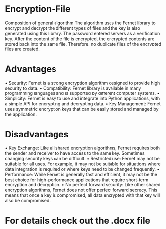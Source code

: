 # Encryption-File

Composition of general algorithm
The algorithm uses the Fernet library to encrypt and decrypt the different types of files and the key is also generated using this library. The password entered servers as a verification key. After the content of the file is encrypted, the encrypted contents are stored back into the same file. Therefore, no duplicate files of the encrypted files are created.

# Advantages 
•	Security: Fernet is a strong encryption algorithm designed to provide high security to data.
•	Compatibility: Fernet library is available in many programming languages and is supported by different computer systems.
•	Simplicity: Fernet is easy to use and integrate into Python applications, with a simple API for encrypting and decrypting data.
•	Key Management: Fernet uses symmetric encryption keys that can be easily stored and managed by the application.

# Disadvantages
•	Key Exchange: Like all shared encryption algorithms, Fernet requires both the sender and receiver to have access to the same key. Sometimes changing security keys can be difficult.
•	Restricted use: Fernet may not be suitable for all uses. For example, it may not be suitable for situations where data integration is required or where keys need to be changed frequently.
•	Performance: While Fernet is generally fast and efficient, it may not be the best choice for high-performance applications that require short-term encryption and decryption.
•	No perfect forward security: Like other shared encryption algorithms, Fernet does not offer perfect forward secrecy. This means that once a key is compromised, all data encrypted with that key will also be compromised.

# For details check out the .docx file
